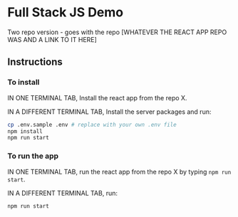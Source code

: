 # Full Stack JS Demo

Two repo version - goes with the repo [WHATEVER THE REACT APP REPO WAS AND A LINK TO IT HERE]

## Instructions

### To install

IN ONE TERMINAL TAB, Install the react app from the repo X.

IN A DIFFERENT TERMINAL TAB, Install the server packages and run:

```bash
cp .env.sample .env # replace with your own .env file
npm install
npm run start
```

### To run the app

IN ONE TERMINAL TAB, run the react app from the repo X by typing `npm run start`.

IN A DIFFERENT TERMINAL TAB,  run:

```bash
npm run start
```
